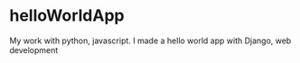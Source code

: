 # helloWorldApp
My work with python, javascript. I made a hello world app with Django, web development  
